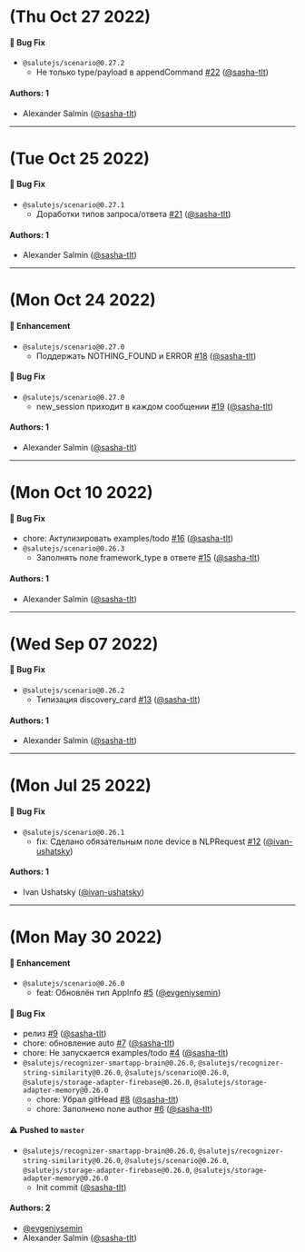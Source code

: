 # (Thu Oct 27 2022)

#### 🐛 Bug Fix

- `@salutejs/scenario@0.27.2`
  - Не только type/payload в appendCommand [#22](https://github.com/salute-developers/salutejs/pull/22) ([@sasha-tlt](https://github.com/sasha-tlt))

#### Authors: 1

- Alexander Salmin ([@sasha-tlt](https://github.com/sasha-tlt))

---

# (Tue Oct 25 2022)

#### 🐛 Bug Fix

- `@salutejs/scenario@0.27.1`
  - Доработки типов запроса/ответа [#21](https://github.com/salute-developers/salutejs/pull/21) ([@sasha-tlt](https://github.com/sasha-tlt))

#### Authors: 1

- Alexander Salmin ([@sasha-tlt](https://github.com/sasha-tlt))

---

# (Mon Oct 24 2022)

#### 🚀 Enhancement

- `@salutejs/scenario@0.27.0`
  - Поддержать NOTHING_FOUND и ERROR [#18](https://github.com/salute-developers/salutejs/pull/18) ([@sasha-tlt](https://github.com/sasha-tlt))

#### 🐛 Bug Fix

- `@salutejs/scenario@0.27.0`
  - new_session приходит в каждом сообщении [#19](https://github.com/salute-developers/salutejs/pull/19) ([@sasha-tlt](https://github.com/sasha-tlt))

#### Authors: 1

- Alexander Salmin ([@sasha-tlt](https://github.com/sasha-tlt))

---

# (Mon Oct 10 2022)

#### 🐛 Bug Fix

- chore: Актулизировать examples/todo [#16](https://github.com/salute-developers/salutejs/pull/16) ([@sasha-tlt](https://github.com/sasha-tlt))
- `@salutejs/scenario@0.26.3`
  - Заполнять поле framework_type в ответе [#15](https://github.com/salute-developers/salutejs/pull/15) ([@sasha-tlt](https://github.com/sasha-tlt))

#### Authors: 1

- Alexander Salmin ([@sasha-tlt](https://github.com/sasha-tlt))

---

# (Wed Sep 07 2022)

#### 🐛 Bug Fix

- `@salutejs/scenario@0.26.2`
  - Типизация discovery_card [#13](https://github.com/salute-developers/salutejs/pull/13) ([@sasha-tlt](https://github.com/sasha-tlt))

#### Authors: 1

- Alexander Salmin ([@sasha-tlt](https://github.com/sasha-tlt))

---

# (Mon Jul 25 2022)

#### 🐛 Bug Fix

- `@salutejs/scenario@0.26.1`
  - fix: Сделано обязательным поле device в NLPRequest [#12](https://github.com/salute-developers/salutejs/pull/12) ([@ivan-ushatsky](https://github.com/ivan-ushatsky))

#### Authors: 1

- Ivan Ushatsky ([@ivan-ushatsky](https://github.com/ivan-ushatsky))

---

# (Mon May 30 2022)

#### 🚀 Enhancement

- `@salutejs/scenario@0.26.0`
  - feat: Обновлён тип AppInfo [#5](https://github.com/salute-developers/salutejs/pull/5) ([@evgeniysemin](https://github.com/evgeniysemin))

#### 🐛 Bug Fix

- релиз [#9](https://github.com/salute-developers/salutejs/pull/9) ([@sasha-tlt](https://github.com/sasha-tlt))
- chore: обновление auto [#7](https://github.com/salute-developers/salutejs/pull/7) ([@sasha-tlt](https://github.com/sasha-tlt))
- chore: Не запускается examples/todo [#4](https://github.com/salute-developers/salutejs/pull/4) ([@sasha-tlt](https://github.com/sasha-tlt))
- `@salutejs/recognizer-smartapp-brain@0.26.0`, `@salutejs/recognizer-string-similarity@0.26.0`, `@salutejs/scenario@0.26.0`, `@salutejs/storage-adapter-firebase@0.26.0`, `@salutejs/storage-adapter-memory@0.26.0`
  - chore: Убрал gitHead [#8](https://github.com/salute-developers/salutejs/pull/8) ([@sasha-tlt](https://github.com/sasha-tlt))
  - chore: Заполнено поле author [#6](https://github.com/salute-developers/salutejs/pull/6) ([@sasha-tlt](https://github.com/sasha-tlt))

#### ⚠️ Pushed to `master`

- `@salutejs/recognizer-smartapp-brain@0.26.0`, `@salutejs/recognizer-string-similarity@0.26.0`, `@salutejs/scenario@0.26.0`, `@salutejs/storage-adapter-firebase@0.26.0`, `@salutejs/storage-adapter-memory@0.26.0`
  - Init commit ([@sasha-tlt](https://github.com/sasha-tlt))

#### Authors: 2

- [@evgeniysemin](https://github.com/evgeniysemin)
- Alexander Salmin ([@sasha-tlt](https://github.com/sasha-tlt))
